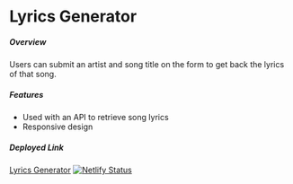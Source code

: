 # Lyrics Generator

##### Overview
Users can submit an artist and song title on the form to get back the lyrics of that song.

##### Features
- Used with an API to retrieve song lyrics
- Responsive design

##### Deployed Link
[Lyrics Generator](lindseysatterfield-lyrics-generator.netlify.app) [![Netlify Status](https://api.netlify.com/api/v1/badges/3f16d3fe-709c-4ccc-96fd-5b90ae69e9bb/deploy-status)](https://app.netlify.com/sites/lindseysatterfield-lyrics-generator/deploys)
